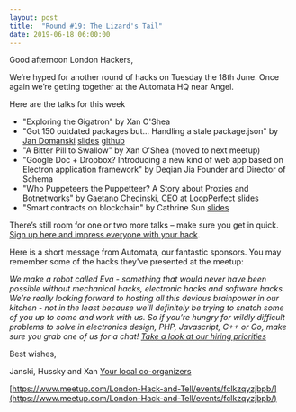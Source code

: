 ```yaml
---
layout: post
title:  "Round #19: The Lizard's Tail"
date: 2019-06-18 06:00:00
---
```


Good afternoon London Hackers,

We’re hyped for another round of hacks on Tuesday the 18th June. Once again we’re getting together at the Automata HQ near Angel.

Here are the talks for this week
- "Exploring the Gigatron" by Xan O'Shea
- "Got 150 outdated packages but... Handling a stale package.json" by [Jan Domanski](https://twitter.com/jandom_random) [slides](https://drive.google.com/open?id=1y3BkTPHiMIKuoTTCE6itwx-lJ6IvPH7X) [github](https://github.com/jandom/yarn-packages)
- "A Bitter Pill to Swallow" by Xan O'Shea (moved to next meetup)
- "Google Doc + Dropbox? Introducing a new kind of web app based on Electron application framework" by Deqian Jia
Founder and Director of Schema
- "Who Puppeteers the Puppetteer? A Story about Proxies and Botnetworks" by Gaetano Checinski, CEO at LoopPerfect [slides](https://nikhedonia.github.io/ProxyTalk/#0)
- "Smart contracts on blockchain" by Cathrine Sun [slides](https://drive.google.com/open?id=1m_FXcFb2y7cskpf2TrNHez2Azh6w5Kih)

There’s still room for one or two more talks – make sure you get in quick. [Sign up here and impress everyone with your hack](https://goo.gl/forms/34zs7dEoOetKNJe93).

Here is a short message from Automata, our fantastic sponsors. You may remember some of the hacks they've presented at the meetup:

*We make a robot called Eva - something that would never have been possible without mechanical hacks, electronic hacks and software hacks. We’re really looking forward to hosting all this devious brainpower in our kitchen - not in the least because we’ll definitely be trying to snatch some of you up to come and work with us. So if you’re hungry for wildly difficult problems to solve in electronics design, PHP, Javascript, C++ or Go, make sure you grab one of us for a chat! [Take a look at our hiring priorities](https://automata.tech/careers/)*

Best wishes,

Janski, Hussky and Xan
[Your local co-organizers](https://twitter.com/LndHackAndTell)

[https://www.meetup.com/London-Hack-and-Tell/events/fclkzqyzjbpb/](https://www.meetup.com/London-Hack-and-Tell/events/fclkzqyzjbpb/)
